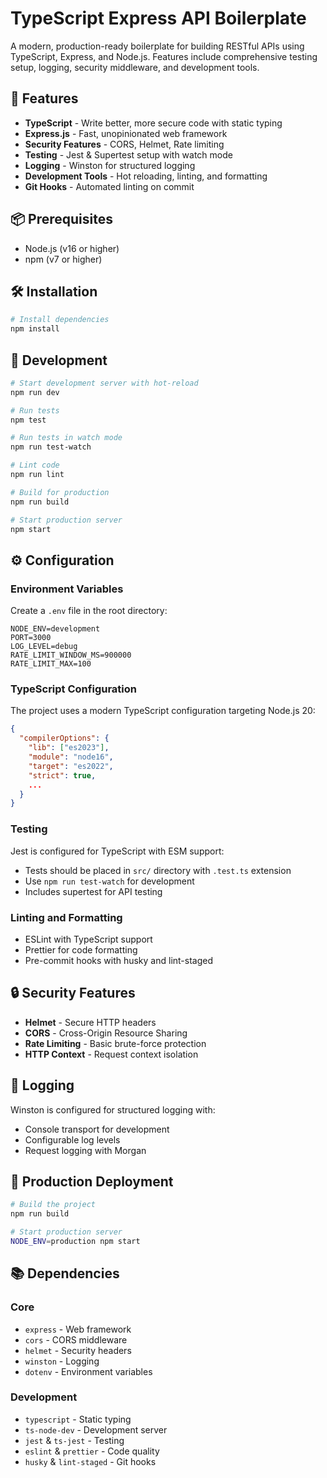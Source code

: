 # TypeScript Express API Boilerplate

A modern, production-ready boilerplate for building RESTful APIs using TypeScript, Express, and Node.js. Features include comprehensive testing setup, logging, security middleware, and development tools.

## 🚀 Features

- **TypeScript** - Write better, more secure code with static typing
- **Express.js** - Fast, unopinionated web framework
- **Security Features** - CORS, Helmet, Rate limiting
- **Testing** - Jest & Supertest setup with watch mode
- **Logging** - Winston for structured logging
- **Development Tools** - Hot reloading, linting, and formatting
- **Git Hooks** - Automated linting on commit

## 📦 Prerequisites

- Node.js (v16 or higher)
- npm (v7 or higher)

## 🛠️ Installation

```bash
# Install dependencies
npm install
```

## 🚦 Development

```bash
# Start development server with hot-reload
npm run dev

# Run tests
npm test

# Run tests in watch mode
npm run test-watch

# Lint code
npm run lint

# Build for production
npm run build

# Start production server
npm start
```

## ⚙️ Configuration

### Environment Variables

Create a `.env` file in the root directory:

```env
NODE_ENV=development
PORT=3000
LOG_LEVEL=debug
RATE_LIMIT_WINDOW_MS=900000
RATE_LIMIT_MAX=100
```

### TypeScript Configuration

The project uses a modern TypeScript configuration targeting Node.js 20:

```json
{
  "compilerOptions": {
    "lib": ["es2023"],
    "module": "node16",
    "target": "es2022",
    "strict": true,
    ...
  }
}
```

### Testing

Jest is configured for TypeScript with ESM support:

- Tests should be placed in `src/` directory with `.test.ts` extension
- Use `npm run test-watch` for development
- Includes supertest for API testing

### Linting and Formatting

- ESLint with TypeScript support
- Prettier for code formatting
- Pre-commit hooks with husky and lint-staged

## 🔒 Security Features

- **Helmet** - Secure HTTP headers
- **CORS** - Cross-Origin Resource Sharing
- **Rate Limiting** - Basic brute-force protection
- **HTTP Context** - Request context isolation

## 📝 Logging

Winston is configured for structured logging with:

- Console transport for development
- Configurable log levels
- Request logging with Morgan

## 🚢 Production Deployment

```bash
# Build the project
npm run build

# Start production server
NODE_ENV=production npm start
```

## 📚 Dependencies

### Core

- `express` - Web framework
- `cors` - CORS middleware
- `helmet` - Security headers
- `winston` - Logging
- `dotenv` - Environment variables

### Development

- `typescript` - Static typing
- `ts-node-dev` - Development server
- `jest` & `ts-jest` - Testing
- `eslint` & `prettier` - Code quality
- `husky` & `lint-staged` - Git hooks
